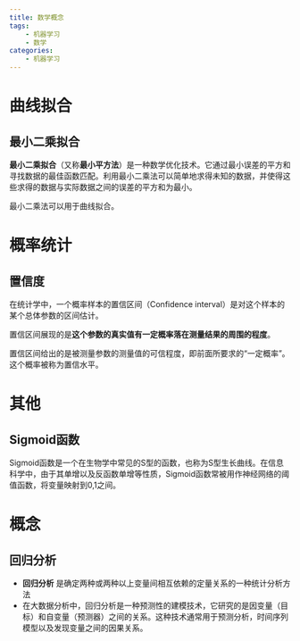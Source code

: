 ```yaml
---
title: 数学概念
tags:
	- 机器学习
	- 数学
categories:
	- 机器学习
---
```


# 曲线拟合

## 最小二乘拟合

**最小二乘拟合**（又称**最小平方法**）是一种数学优化技术。它通过最小误差的平方和寻找数据的最佳函数匹配。利用最小二乘法可以简单地求得未知的数据，并使得这些求得的数据与实际数据之间的误差的平方和为最小。

最小二乘法可以用于曲线拟合。

# 概率统计

## 置信度

在统计学中，一个概率样本的置信区间（Confidence interval）是对这个样本的某个总体参数的区间估计。

置信区间展现的是**这个参数的真实值有一定概率落在测量结果的周围的程度**。

置信区间给出的是被测量参数的测量值的可信程度，即前面所要求的“一定概率”。这个概率被称为置信水平。

# 其他

## Sigmoid函数

Sigmoid函数是一个在生物学中常见的S型的函数，也称为S型生长曲线。在信息科学中，由于其单增以及反函数单增等性质，Sigmoid函数常被用作神经网络的阈值函数，将变量映射到0,1之间。

# 概念

## 回归分析

-   **回归分析** 是确定两种或两种以上变量间相互依赖的定量关系的一种统计分析方法
-   在大数据分析中，回归分析是一种预测性的建模技术，它研究的是因变量（目标）和自变量（预测器）之间的关系。这种技术通常用于预测分析，时间序列模型以及发现变量之间的因果关系。

